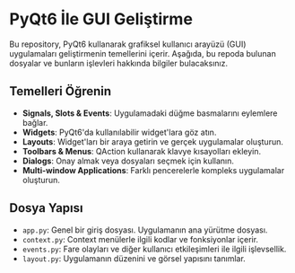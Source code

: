 # PyQt6 İle GUI Geliştirme

Bu repository, PyQt6 kullanarak grafiksel kullanıcı arayüzü (GUI) uygulamaları geliştirmenin temellerini içerir. Aşağıda, bu repoda bulunan dosyalar ve bunların işlevleri hakkında bilgiler bulacaksınız.

## Temelleri Öğrenin

- **Signals, Slots & Events**: Uygulamadaki düğme basmalarını eylemlere bağlar.
- **Widgets**: PyQt6'da kullanılabilir widget'lara göz atın.
- **Layouts**: Widget'ları bir araya getirin ve gerçek uygulamalar oluşturun.
- **Toolbars & Menus**: QAction kullanarak klavye kısayolları ekleyin.
- **Dialogs**: Onay almak veya dosyaları seçmek için kullanın.
- **Multi-window Applications**: Farklı pencerelerle kompleks uygulamalar oluşturun.

## Dosya Yapısı

- `app.py`: Genel bir giriş dosyası. Uygulamanın ana yürütme dosyası.
- `context.py`: Context menülerle ilgili kodlar ve fonksiyonlar içerir.
- `events.py`: Fare olayları ve diğer kullanıcı etkileşimleri ile ilgili işlevsellik.
- `layout.py`: Uygulamanın düzenini ve görsel yapısını tanımlar.